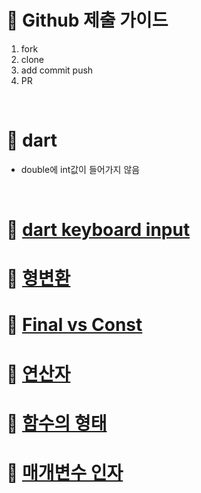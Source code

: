 # 📖 Github 제출 가이드

1. fork
2. clone
3. add commit push
4. PR
<br>

# 📖 dart

- double에 int값이 들어가지 않음
<br>

# 📖 [dart keyboard input](https://github.com/hwangtaewook/TIL/blob/main/Dart/dart%20keyboard%20input.md)
# 📖 [형변환](https://github.com/hwangtaewook/TIL/blob/main/Dart/%ED%98%95%EB%B3%80%ED%99%98.md)
# 📖 [Final vs Const](https://github.com/hwangtaewook/TIL/blob/main/Dart/Final%20vs%20Const.md)
# 📖 [연산자](https://github.com/hwangtaewook/TIL/blob/main/Dart/%EC%97%B0%EC%82%B0%EC%9E%90.md)
# 📖 [함수의 형태](https://github.com/hwangtaewook/TIL/blob/main/Dart/%ED%95%A8%EC%88%98%EC%9D%98%20%ED%98%95%ED%83%9C.md)
# 📖 [매개변수 인자](https://github.com/hwangtaewook/TIL/blob/main/Dart/%EB%A7%A4%EA%B0%9C%EB%B3%80%EC%88%98%20%EC%9D%B8%EC%9E%90.md)
